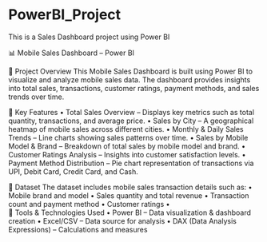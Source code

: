 # PowerBI_Project
This is a Sales Dashboard project using Power BI


📊 Mobile Sales Dashboard – Power BI

📌 Project Overview
This Mobile Sales Dashboard is built using Power BI to visualize and analyze mobile sales data. The dashboard provides insights into total sales, transactions, customer ratings, payment methods, and sales trends over time.

🎯 Key Features
•	Total Sales Overview – Displays key metrics such as total quantity, transactions, and average price.
•	Sales by City – A geographical heatmap of mobile sales across different cities.
•	Monthly & Daily Sales Trends – Line charts showing sales patterns over time.
•	Sales by Mobile Model & Brand – Breakdown of total sales by mobile model and brand.
•	Customer Ratings Analysis – Insights into customer satisfaction levels.
•	Payment Method Distribution – Pie chart representation of transactions via UPI, Debit Card, Credit Card, and Cash.

📁 Dataset
The dataset includes mobile sales transaction details such as:
•	Mobile brand and model
•	Sales quantity and total revenue
•	Transaction count and payment method
•	Customer ratings
•	
🚀 Tools & Technologies Used
•	Power BI – Data visualization & dashboard creation
•	Excel/CSV – Data source for analysis
•	DAX (Data Analysis Expressions) – Calculations and measures
